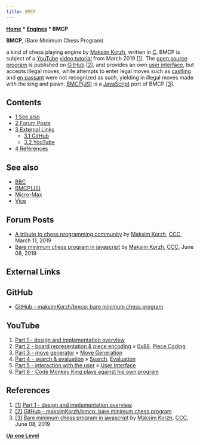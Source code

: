 ```yaml
---
title: BMCP
---
```

**[Home](Home "Home") * [Engines](Engines "Engines") * BMCP**

**BMCP**, (Bare Minimum Chess Program)

a kind of chess playing engine by [Maksim Korzh](Maksim_Korzh "Maksim Korzh"), written in [C](C "C"). BMCP is subject of a [YouTube](https://en.wikipedia.org/wiki/YouTube) [video tutorial](https://en.wikipedia.org/wiki/Tutorial) from March 2019 <a id="cite-note-1" href="#cite-ref-1">[1]</a>.
The [open source program](Category:Open_Source "Category:Open Source") is published on [GitHub](https://en.wikipedia.org/wiki/GitHub)
<a id="cite-note-2" href="#cite-ref-2">[2]</a>,
and provides an own [user interface](User_Interface "User Interface"), but accepts illegal moves, while attempts to enter legal moves such as [castling](Castling "Castling") and [en passant](En_passant "En passant") were not recognized as such,
yielding in illegal moves made with the king and pawn. [BMCP(JS)](</BMCP(JS)> "BMCP(JS)") is a [JavaScript](JavaScript "JavaScript") port of BMCP <a id="cite-note-3" href="#cite-ref-3">[3]</a>.

## Contents

- [1 See also](#see-also)
- [2 Forum Posts](#forum-posts)
- [3 External Links](#external-links)
  - [3.1 GitHub](#github)
  - [3.2 YouTube](#youtube)
- [4 References](#references)

## See also

- [BBC](BBC "BBC")
- [BMCP(JS)](</BMCP(JS)> "BMCP(JS)")
- [Micro-Max](Micro-Max "Micro-Max")
- [Vice](Vice "Vice")

## Forum Posts

- [A tribute to chess programming community](http://www.talkchess.com/forum3/viewtopic.php?f=2&t=70175) by [Maksim Korzh](Maksim_Korzh "Maksim Korzh"), [CCC](CCC "CCC"), March 11, 2019
- [Bare minimum chess program in javascript](http://www.talkchess.com/forum3/viewtopic.php?f=2&t=70956) by [Maksim Korzh](Maksim_Korzh "Maksim Korzh"), [CCC](CCC "CCC"), June 08, 2019

## External Links

## GitHub

- [GitHub - maksimKorzh/bmcp: bare minimum chess program](https://github.com/maksimKorzh/bmcp)

## YouTube

1. [Part 1 - design and implementation overview](https://youtu.be/927rfAPHX6E)
1. [Part 2 - board representation & piece encoding](https://youtu.be/7fzKxGRDFzE) » [0x88](0x88 "0x88"), [Piece Coding](Pieces#PieceCoding "Pieces")
1. [Part 3 - move generator](https://youtu.be/9etLmi-kVFU) » [Move Generation](Move_Generation "Move Generation")
1. [Part 4 - search & evaluation](https://youtu.be/OC3zb7YxATI) » [Search](Search "Search"), [Evaluation](Evaluation "Evaluation")
1. [Part 5 - interaction with the user](https://youtu.be/qWHQOrdTeWw) » [User Interface](User_Interface "User Interface")
1. [Part 6 - Code Monkey King plays against his own program](https://youtu.be/4Iry6hw6QXk)

## References

1. <a id="cite-ref-1" href="#cite-note-1">[1]</a> [Part 1 - design and implementation overview](https://youtu.be/927rfAPHX6E)
1. <a id="cite-ref-2" href="#cite-note-2">[2]</a> [GitHub - maksimKorzh/bmcp: bare minimum chess program](https://github.com/maksimKorzh/bmcp)
1. <a id="cite-ref-3" href="#cite-note-3">[3]</a> [Bare minimum chess program in javascript](http://www.talkchess.com/forum3/viewtopic.php?f=2&t=70956) by [Maksim Korzh](Maksim_Korzh "Maksim Korzh"), [CCC](CCC "CCC"), June 08, 2019

**[Up one Level](Engines "Engines")**

